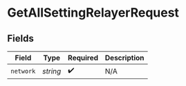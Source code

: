 # GetAllSettingRelayerRequest


## Fields

| Field              | Type               | Required           | Description        |
| ------------------ | ------------------ | ------------------ | ------------------ |
| `network`          | *string*           | :heavy_check_mark: | N/A                |